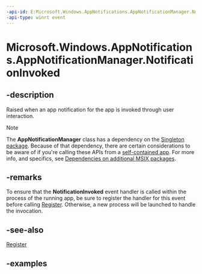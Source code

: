 ```yaml
---
-api-id: E:Microsoft.Windows.AppNotifications.AppNotificationManager.NotificationInvoked
-api-type: winrt event
---
```


# Microsoft.Windows.AppNotifications.AppNotificationManager.NotificationInvoked

<!--
public event Windows.Foundation.TypedEventHandler<Microsoft.Windows.AppNotifications.AppNotificationManager,Microsoft.Windows.AppNotifications.AppNotificationActivatedEventArgs> NotificationInvoked;
-->

## -description

Raised when an app notification for the app is invoked through user interaction.

> [!NOTE]
> The **AppNotificationManager** class has a dependency on the [Singleton package](/windows/apps/windows-app-sdk/deployment-architecture#singleton-package). Because of that dependency, there are certain considerations to be aware of if you're calling these APIs from a [self-contained app](/windows/apps/package-and-deploy/deploy-overview). For more info, and specifics, see [Dependencies on additional MSIX packages](/windows/apps/package-and-deploy/self-contained-deploy/deploy-self-contained-apps#dependencies-on-additional-msix-packages).

## -remarks

To ensure that the **NotificationInvoked** event handler is called within the process of the running app, be sure to register the handler for this event before calling [Register](xref:Microsoft.Windows.AppNotifications.AppNotificationManager.Register). Otherwise, a new process will be launched to handle the invocation.

## -see-also

[Register](xref:Microsoft.Windows.AppNotifications.AppNotificationManager.Register)

## -examples
